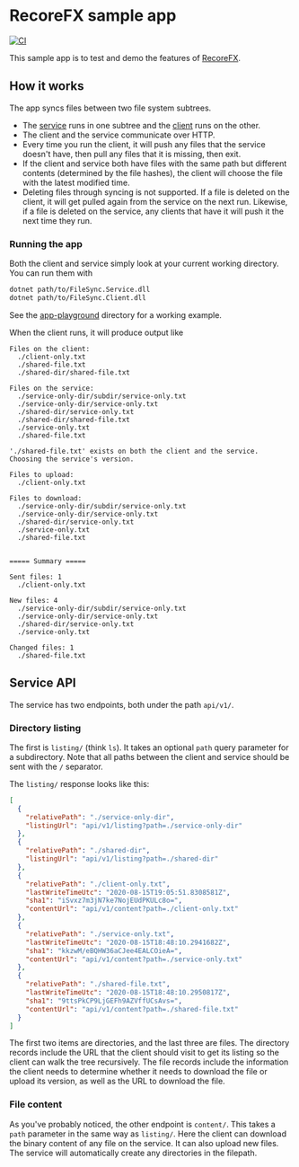 # RecoreFX sample app

[![CI](https://github.com/brcrista/RecoreFX-Sample-App/workflows/CI/badge.svg)](https://github.com/recorefx/RecoreFX-Sample-App/actions?query=workflow%3ACI)

This sample app is to test and demo the features of [RecoreFX](https://github.com/recorefx/RecoreFX).

## How it works

The app syncs files between two file system subtrees.
* The [service](src/FileSync.Service/) runs in one subtree and the [client](src/FileSync.Client/) runs on the other.
* The client and the service communicate over HTTP.
* Every time you run the client, it will push any files that the service doesn't have, then pull any files that it is missing, then exit.
* If the client and service both have files with the same path but different contents (determined by the file hashes), the client will choose the file with the latest modified time.
* Deleting files through syncing is not supported. If a file is deleted on the client, it will get pulled again from the service on the next run. Likewise, if a file is deleted on the service, any clients that have it will push it the next time they run.

### Running the app

Both the client and service simply look at your current working directory. You can run them with

```bash
dotnet path/to/FileSync.Service.dll
dotnet path/to/FileSync.Client.dll
```

See the [app-playground](./app-playground) directory for a working example.

When the client runs, it will produce output like

```
Files on the client:
  ./client-only.txt
  ./shared-file.txt
  ./shared-dir/shared-file.txt

Files on the service:
  ./service-only-dir/subdir/service-only.txt
  ./service-only-dir/service-only.txt
  ./shared-dir/service-only.txt
  ./shared-dir/shared-file.txt
  ./service-only.txt
  ./shared-file.txt

'./shared-file.txt' exists on both the client and the service. Choosing the service's version.

Files to upload:
  ./client-only.txt

Files to download:
  ./service-only-dir/subdir/service-only.txt
  ./service-only-dir/service-only.txt
  ./shared-dir/service-only.txt
  ./service-only.txt
  ./shared-file.txt


===== Summary =====

Sent files: 1
  ./client-only.txt

New files: 4
  ./service-only-dir/subdir/service-only.txt
  ./service-only-dir/service-only.txt
  ./shared-dir/service-only.txt
  ./service-only.txt

Changed files: 1
  ./shared-file.txt
```

## Service API

The service has two endpoints, both under the path `api/v1/`.

### Directory listing

The first is `listing/` (think `ls`). It takes an optional `path` query parameter for a subdirectory. Note that all paths between the client and service should be sent with the `/` separator.

The `listing/` response looks like this:

```json
[
  {
    "relativePath": "./service-only-dir",
    "listingUrl": "api/v1/listing?path=./service-only-dir"
  },
  {
    "relativePath": "./shared-dir",
    "listingUrl": "api/v1/listing?path=./shared-dir"
  },
  {
    "relativePath": "./client-only.txt",
    "lastWriteTimeUtc": "2020-08-15T19:05:51.8308581Z",
    "sha1": "iSvxz7m3jN7ke7NojEUdPKULc8o=",
    "contentUrl": "api/v1/content?path=./client-only.txt"
  },
  {
    "relativePath": "./service-only.txt",
    "lastWriteTimeUtc": "2020-08-15T18:48:10.2941682Z",
    "sha1": "kkzwM/eBQHW36aCJee4EALCOieA=",
    "contentUrl": "api/v1/content?path=./service-only.txt"
  },
  {
    "relativePath": "./shared-file.txt",
    "lastWriteTimeUtc": "2020-08-15T18:48:10.2950817Z",
    "sha1": "9ttsPkCP9LjGEFh9AZVffUCsAvs=",
    "contentUrl": "api/v1/content?path=./shared-file.txt"
  }
]
```

The first two items are directories, and the last three are files. The directory records include the URL that the client should visit to get its listing so the client can walk the tree recursively. The file records include the information the client needs to determine whether it needs to download the file or upload its version, as well as the URL to download the file.

### File content

As you've probably noticed, the other endpoint is `content/`. This takes a `path` parameter in the same way as `listing/`. Here the client can download the binary content of any file on the service. It can also upload new files. The service will automatically create any directories in the filepath.
